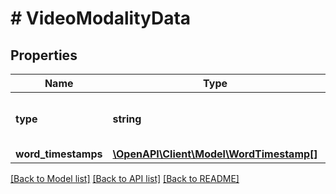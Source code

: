 # # VideoModalityData

## Properties

Name | Type | Description | Notes
------------ | ------------- | ------------- | -------------
**type** | **string** |  | [optional] [default to 'video']
**word_timestamps** | [**\OpenAPI\Client\Model\WordTimestamp[]**](WordTimestamp.md) |  | [optional]

[[Back to Model list]](../../README.md#models) [[Back to API list]](../../README.md#endpoints) [[Back to README]](../../README.md)
